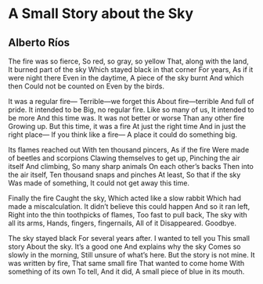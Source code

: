 # A Small Story about the Sky
## Alberto Ríos
The fire was so fierce,
So red, so gray, so yellow
That, along with the land,
It burned part of the sky
Which stayed black in that corner
For years,
As if it were night there
Even in the daytime,
A piece of the sky burnt
And which then
Could not be counted on
Even by the birds.

It was a regular fire—
Terrible—we forget this
About fire—terrible
And full of pride.
It intended to be
Big, no regular fire.
Like so many of us,
It intended to be more
And this time was.
It was not better or worse
Than any other fire
Growing up.
But this time, it was a fire
At just the right time
And in just the right place—
If you think like a fire—
A place it could do something big.

Its flames reached out
With ten thousand pincers,
As if the fire
Were made of beetles and scorpions
Clawing themselves to get up,
Pinching the air itself
And climbing,
So many sharp animals
On each other’s backs
Then into the air itself,
Ten thousand snaps and pinches
At least,
So that if the sky
Was made of something,
It could not get away this time.

Finally the fire
Caught the sky,
Which acted like a slow rabbit
Which had made a miscalculation.
It didn’t believe this could happen
And so it ran left,
Right into the thin toothpicks of flames,
Too fast to pull back,
The sky with all its arms,
Hands, fingers, fingernails,
All of it
Disappeared.
Goodbye.

The sky stayed black
For several years after.
I wanted to tell you
This small story
About the sky.
It’s a good one
And explains why the sky
Comes so slowly in the morning,
Still unsure of what’s here.
But the story is not mine.
It was written by fire,
That same small fire
That wanted to come home
With something of its own
To tell,
And it did,
A small piece of blue in its mouth.